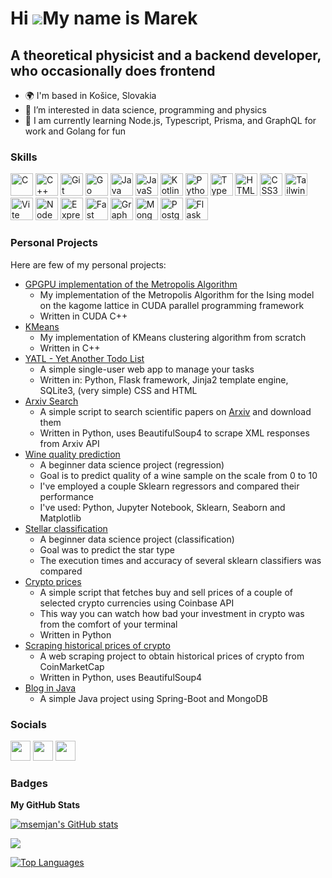 Hi ![](https://user-images.githubusercontent.com/18350557/176309783-0785949b-9127-417c-8b55-ab5a4333674e.gif)My name is Marek
================================================================================================================================

A theoretical physicist and a backend developer, who occasionally does frontend
-------------------------------------------------

* 🌍  I'm based in Košice, Slovakia
* 👀 I’m interested in data science, programming and physics
* 📖 I am currently learning Node.js, Typescript, Prisma, and GraphQL for work and Golang for fun

### Skills

<p align="left">
<a href="https://docs.microsoft.com/en-us/cpp/?view=msvc-170" target="_blank" rel="noreferrer"><img src="https://raw.githubusercontent.com/danielcranney/readme-generator/main/public/icons/skills/c-colored.svg" width="36" height="36" alt="C" /></a>
<a href="https://docs.microsoft.com/en-us/cpp/?view=msvc-170" target="_blank" rel="noreferrer"><img src="https://raw.githubusercontent.com/danielcranney/readme-generator/main/public/icons/skills/cplusplus-colored.svg" width="36" height="36" alt="C++" /></a>
<a href="https://git-scm.com/" target="_blank" rel="noreferrer"><img src="https://raw.githubusercontent.com/danielcranney/readme-generator/main/public/icons/skills/git-colored.svg" width="36" height="36" alt="Git" /></a>
<a href="https://go.dev/doc/" target="_blank" rel="noreferrer"><img src="https://raw.githubusercontent.com/danielcranney/readme-generator/main/public/icons/skills/go-colored.svg" width="36" height="36" alt="Go" /></a>
<a href="https://www.oracle.com/java/" target="_blank" rel="noreferrer"><img src="https://raw.githubusercontent.com/danielcranney/readme-generator/main/public/icons/skills/java-colored.svg" width="36" height="36" alt="Java" /></a>
<a href="https://developer.mozilla.org/en-US/docs/Web/JavaScript" target="_blank" rel="noreferrer"><img src="https://raw.githubusercontent.com/danielcranney/readme-generator/main/public/icons/skills/javascript-colored.svg" width="36" height="36" alt="JavaScript" /></a>
<a href="https://kotlinlang.org/" target="_blank" rel="noreferrer"><img src="https://raw.githubusercontent.com/danielcranney/readme-generator/main/public/icons/skills/kotlin-colored.svg" width="36" height="36" alt="Kotlin" /></a>
<a href="https://www.python.org/" target="_blank" rel="noreferrer"><img src="https://raw.githubusercontent.com/danielcranney/readme-generator/main/public/icons/skills/python-colored.svg" width="36" height="36" alt="Python" /></a>
<a href="https://www.typescriptlang.org/" target="_blank" rel="noreferrer"><img src="https://raw.githubusercontent.com/danielcranney/readme-generator/main/public/icons/skills/typescript-colored.svg" width="36" height="36" alt="TypeScript" /></a>
<a href="https://developer.mozilla.org/en-US/docs/Glossary/HTML5" target="_blank" rel="noreferrer"><img src="https://raw.githubusercontent.com/danielcranney/readme-generator/main/public/icons/skills/html5-colored.svg" width="36" height="36" alt="HTML5" /></a>
<a href="https://www.w3.org/TR/CSS/#css" target="_blank" rel="noreferrer"><img src="https://raw.githubusercontent.com/danielcranney/readme-generator/main/public/icons/skills/css3-colored.svg" width="36" height="36" alt="CSS3" /></a>
<a href="https://tailwindcss.com/" target="_blank" rel="noreferrer"><img src="https://raw.githubusercontent.com/danielcranney/readme-generator/main/public/icons/skills/tailwindcss-colored.svg" width="36" height="36" alt="TailwindCSS" /></a>
<a href="https://vitejs.dev/" target="_blank" rel="noreferrer"><img src="https://raw.githubusercontent.com/danielcranney/readme-generator/main/public/icons/skills/vite-colored.svg" width="36" height="36" alt="Vite" /></a>
<a href="https://nodejs.org/en/" target="_blank" rel="noreferrer"><img src="https://raw.githubusercontent.com/danielcranney/readme-generator/main/public/icons/skills/nodejs-colored.svg" width="36" height="36" alt="NodeJS" /></a>
<a href="https://expressjs.com/" target="_blank" rel="noreferrer"><img src="https://raw.githubusercontent.com/danielcranney/readme-generator/main/public/icons/skills/express-colored.svg" width="36" height="36" alt="Express" /></a>
<a href="https://fastapi.tiangolo.com/" target="_blank" rel="noreferrer"><img src="https://raw.githubusercontent.com/danielcranney/readme-generator/main/public/icons/skills/fastapi-colored.svg" width="36" height="36" alt="Fast API" /></a>
<a href="https://graphql.org/" target="_blank" rel="noreferrer"><img src="https://raw.githubusercontent.com/danielcranney/readme-generator/main/public/icons/skills/graphql-colored.svg" width="36" height="36" alt="GraphQL" /></a>
<a href="https://www.mongodb.com/" target="_blank" rel="noreferrer"><img src="https://raw.githubusercontent.com/danielcranney/readme-generator/main/public/icons/skills/mongodb-colored.svg" width="36" height="36" alt="MongoDB" /></a>
<a href="https://www.postgresql.org/" target="_blank" rel="noreferrer"><img src="https://raw.githubusercontent.com/danielcranney/readme-generator/main/public/icons/skills/postgresql-colored.svg" width="36" height="36" alt="PostgreSQL" /></a>
<a href="https://flask.palletsprojects.com/en/2.0.x/" target="_blank" rel="noreferrer"><img src="https://raw.githubusercontent.com/danielcranney/readme-generator/main/public/icons/skills/flask-colored.svg" width="36" height="36" alt="Flask" /></a>
</p>

### Personal Projects

Here are few of my personal projects:
- [GPGPU implementation of the Metropolis Algorithm](https://github.com/msemjan/MC_MA_IAKL)
  - My implementation of the Metropolis Algorithm for the Ising model on the kagome lattice in CUDA parallel programming framework
  - Written in CUDA C++
- [KMeans](https://github.com/msemjan/kmeans) 
  - My implementation of KMeans clustering algorithm from scratch 
  - Written in C++
- [YATL - Yet Another Todo List](https://github.com/msemjan/yatl) 
  - A simple single-user web app to manage your tasks
  - Written in: Python, Flask framework, Jinja2 template engine, SQLite3, (very simple) CSS and HTML
- [Arxiv Search](https://github.com/msemjan/arxiv)
  - A simple script to search scientific papers on [Arxiv](https://arxiv.org/) and download them
  - Written in Python, uses BeautifulSoup4 to scrape XML responses from Arxiv API
- [Wine quality prediction](https://github.com/msemjan/wine-quality-prediction)
  - A beginner data science project (regression)
  - Goal is to predict quality of a wine sample on the scale from 0 to 10
  - I've employed a couple Sklearn regressors and compared their performance
  - I've used: Python, Jupyter Notebook, Sklearn, Seaborn and Matplotlib
- [Stellar classification](https://github.com/msemjan/stellar_classification)
  - A beginner data science project (classification)
  - Goal was to predict the star type
  - The execution times and accuracy of several sklearn classifiers was compared
- [Crypto prices](https://github.com/msemjan/crypto_prices)
  - A simple script that fetches buy and sell prices of a couple of selected crypto currencies using Coinbase API
  - This way you can watch how bad your investment in crypto was from the comfort of your terminal 
  - Written in Python
- [Scraping historical prices of crypto](https://github.com/msemjan/scraping_coinmarketcap)
  - A web scraping project to obtain historical prices of crypto from CoinMarketCap
  - Written in Python, uses BeautifulSoup4
- [Blog in Java](https://github.com/msemjan/YouSpace)
  - A simple Java project using Spring-Boot and MongoDB

### Socials

<p align="left"> 
  <a href="https://www.github.com/msemjan" target="_blank" rel="noreferrer"><img src="https://raw.githubusercontent.com/danielcranney/readme-generator/main/public/icons/socials/github.svg" width="32" height="32" /></a>
  <a href="https://www.stackoverflow.com/users/20282919/marek" target="_blank" rel="noreferrer"><img src="https://raw.githubusercontent.com/danielcranney/readme-generator/main/public/icons/socials/stackoverflow.svg" width="32" height="32" /></a>
  <a href="https://sk.linkedin.com/in/marek-semjan-12497a26a" target="_blank" rel="noreferrer"><img src="https://raw.githubusercontent.com/danielcranney/readme-generator/main/public/icons/socials/linkedin.svg" width="32" height="32" /></a>
</p>


### Badges

<b>My GitHub Stats</b>

<a href="http://www.github.com/msemjan"><img src="https://github-readme-stats.vercel.app/api?username=msemjan&show_icons=true&hide=&count_private=true&title_color=0891b2&text_color=ffffff&icon_color=0891b2&bg_color=1c1917&hide_border=true&show_icons=true" alt="msemjan's GitHub stats" /></a>

<a href="http://www.github.com/msemjan"><img src="https://github-readme-streak-stats.herokuapp.com/?user=msemjan&stroke=ffffff&background=1c1917&ring=0891b2&fire=0891b2&currStreakNum=ffffff&currStreakLabel=0891b2&sideNums=ffffff&sideLabels=ffffff&dates=ffffff&hide_border=true" /></a>

<a href="https://github.com/msemjan" align="left"><img src="https://github-readme-stats.vercel.app/api/top-langs/?username=msemjan&langs_count=10&title_color=0891b2&text_color=ffffff&icon_color=0891b2&bg_color=1c1917&hide_border=true&locale=en&custom_title=Top%20%Languages" alt="Top Languages" /></a>

<!---
msemjan/msemjan is a ✨ special ✨ repository because its `README.md` (this file) appears on your GitHub profile.
You can click the Preview link to take a look at your changes.
--->
